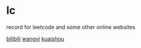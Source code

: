 # lc
record for leetcode and some other online websites

[bilibili](https://app.mokahr.com/recommendation-apply/bilibili01/1023?recommenderId=388456#/job/52f0a8d3-6c08-4223-8d36-28874aaab115?_k=hsgipz)
[wangyi](https://campus.163.com/app/detail/index?id=785&projectId=28)
[kuaishou](https://zhaopin.kuaishou.cn/recruit/e/#/official/trainee/job-info/3152)
